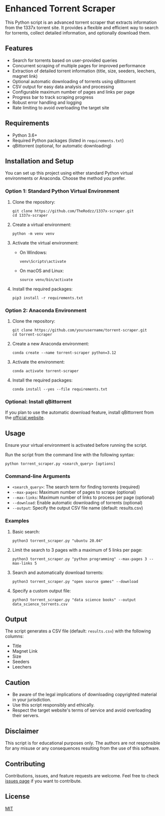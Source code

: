 # Enhanced Torrent Scraper

This Python script is an advanced torrent scraper that extracts information from the 1337x torrent site. It provides a flexible and efficient way to search for torrents, collect detailed information, and optionally download them.

## Features

- Search for torrents based on user-provided queries
- Concurrent scraping of multiple pages for improved performance
- Extraction of detailed torrent information (title, size, seeders, leechers, magnet link)
- Optional automatic downloading of torrents using qBittorrent
- CSV output for easy data analysis and processing
- Configurable maximum number of pages and links per page
- Progress bar to track scraping progress
- Robust error handling and logging
- Rate limiting to avoid overloading the target site

## Requirements

- Python 3.6+
- Required Python packages (listed in `requirements.txt`)
- qBittorrent (optional, for automatic downloading)

## Installation and Setup

You can set up this project using either standard Python virtual environments or Anaconda. Choose the method you prefer.

### Option 1: Standard Python Virtual Environment

1. Clone the repository:
   ```
   git clone https://github.com/TheRodzz/1337x-scraper.git
   cd 1337x-scraper
   ```

2. Create a virtual environment:
   ```
   python -m venv venv
   ```

3. Activate the virtual environment:
   - On Windows:
     ```
     venv\Scripts\activate
     ```
   - On macOS and Linux:
     ```
     source venv/bin/activate
     ```

4. Install the required packages:
   ```
   pip3 install -r requirements.txt
   ```

### Option 2: Anaconda Environment

1. Clone the repository:
   ```
   git clone https://github.com/yourusername/torrent-scraper.git
   cd torrent-scraper
   ```

2. Create a new Anaconda environment:
   ```
   conda create --name torrent-scraper python=3.12
   ```

3. Activate the environment:
   ```
   conda activate torrent-scraper
   ```

4. Install the required packages:
   ```
   conda install --yes --file requirements.txt
   ```

### Optional: Install qBittorrent

If you plan to use the automatic download feature, install qBittorrent from the [official website](https://www.qbittorrent.org/download).

## Usage

Ensure your virtual environment is activated before running the script.

Run the script from the command line with the following syntax:

```
python torrent_scraper.py <search_query> [options]
```

### Command-line Arguments

- `<search_query>`: The search term for finding torrents (required)
- `--max-pages`: Maximum number of pages to scrape (optional)
- `--max-links`: Maximum number of links to process per page (optional)
- `--download`: Enable automatic downloading of torrents (optional)
- `--output`: Specify the output CSV file name (default: results.csv)

### Examples

1. Basic search:
   ```
   python3 torrent_scraper.py "ubuntu 20.04"
   ```

2. Limit the search to 3 pages with a maximum of 5 links per page:
   ```
   python3 torrent_scraper.py "python programming" --max-pages 3 --max-links 5
   ```

3. Search and automatically download torrents:
   ```
   python3 torrent_scraper.py "open source games" --download
   ```

4. Specify a custom output file:
   ```
   python3 torrent_scraper.py "data science books" --output data_science_torrents.csv
   ```

## Output

The script generates a CSV file (default: `results.csv`) with the following columns:

- Title
- Magnet Link
- Size
- Seeders
- Leechers

## Caution

- Be aware of the legal implications of downloading copyrighted material in your jurisdiction.
- Use this script responsibly and ethically.
- Respect the target website's terms of service and avoid overloading their servers.

## Disclaimer

This script is for educational purposes only. The authors are not responsible for any misuse or any consequences resulting from the use of this software.

## Contributing

Contributions, issues, and feature requests are welcome. Feel free to check [issues page](https://github.com/TheRodzz/1337x-scraper/issues) if you want to contribute.

## License

[MIT](https://choosealicense.com/licenses/mit/)